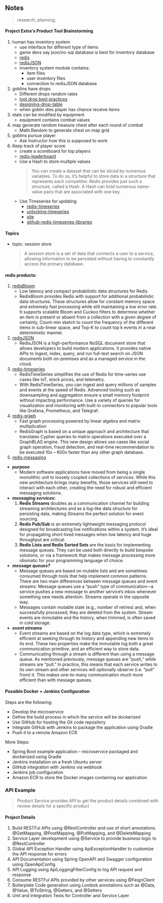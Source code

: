 ## Notes
> research; planning;

#### Project Extra's Product Tool Brainstorming
1. human has inventory system
   - use interface for different type of items
   - game devs say json/no-sql database is best for inventory database
   - [redis](https://redis.com/solutions/industries/gaming/)
   - [redisJSON](https://redis.com/modules/redis-json/)
   - inventory system module contains:
     - item files
     - user inventory files
     - connection to redisJSON database
2. goblins have drops
   - Different drops random rates
   - [loot drop best practices](https://www.gamedeveloper.com/design/loot-drop-best-practices)
   - [designing-drop-table](https://www.quora.com/What-goes-into-designing-a-random-loot-drop-system-in-a-video-game-Is-it-complex)
   - when goblin dies player has chance receive items
3. stats can be modified by equipment
   - equipment contains combat values
4. map generate random treasure chest after each round of combat
    - Math.Random to generate chest on map grid
5. goblins pursue player
    - Ask Instructor how this is supposed to work
6. Keep track of player score
   - create a scoreboard for top players
   - [redis-leaderboard](https://redis.com/solutions/use-cases/leaderboards/)
   - Use a Hash to store multiple values
     > You can create a dataset that can be sliced by numerous variables. 
     > To do so, it’s helpful to store data in a structure that represents each competitor. 
     > Redis provides just such a structure, called a Hash.
     > A Hash can hold numerous name-value pairs that are associated with one key.
   - Use Timeseries for updating
     - [redis-timeseries](https://redis.com/modules/redis-timeseries/) 
     - [unlocking-timeseries](https://redis.com/blog/unlocking-timeseries-data-redis/)
     - [site](https://oss.redis.com/redistimeseries/)
     - [github-redis-timeseries-libraries](https://github.com/redistimeseries)
 
#### Topics  
- topic: session store
    > A session store is a set of data that connects a user to a service, allowing information to be persisted without having to constantly access the primary database.

#### redis products:
1. [redisBloom](https://redis.com/modules/redis-bloom/)
    - Low latency and compact probabilistic data structures for Redis
    - RedisBloom provides Redis with support for additional probabilistic data structures. These structures allow for constant memory space and extremely fast processing while still maintaining a low error rate. It supports scalable Bloom and Cuckoo filters to determine whether an item is present or absent from a collection with a given degree of certainty, Count-min sketch to count the frequency of the different items in sub-linear space, and Top-K to count top k events in a near deterministic manner.
2. [redisJSON](https://redis.com/modules/redis-json/)
    - RedisJSON is a high-performance NoSQL document store that allows developers to build modern applications. It provides native APIs to ingest, index, query, and run full-text search on JSON documents both on-premises and as a managed service in the cloud.
3. [redis-timeseries](https://redis.com/modules/redis-timeseries/)
    - RedisTimeSeries simplifies the use of Redis for time-series use cases like IoT, stock prices, and telemetry.
    - With RedisTimeSeries, you can ingest and query millions of samples and events at the speed of Redis. Advanced tooling such as downsampling and aggregation ensure a small memory footprint without impacting performance. Use a variety of queries for visualization and monitoring with built-in connectors to popular tools like Grafana, Prometheus, and Telegraf.
4. [redis-graph](https://redis.com/modules/redis-graph/)
    - Fast graph processing powered by linear algebra and matrix multiplication
    - RedisGraph is based on a unique approach and architecture that translates Cypher queries to matrix operations executed over a GraphBLAS engine. This new design allows use cases like social graph operation, fraud detection, and real-time recommendation to be executed 10x – 600x faster than any other graph database.
5. [redis-messaging](https://medium.com/snipe-gg/3-ways-we-use-redis-to-make-gaming-awesome-7c1a74905bd2)
  - ***purpose***
    - Modern software applications have moved from being a single monolithic unit to loosely coupled collections of services. While this new architecture brings many benefits, those services still need to interact with each other, creating the need for robust and efficient messaging solutions.
  - ***messaging services:***
      1. **Redis Streams** doubles as a communication channel for building streaming architectures and as a log-like data structure for persisting data, making Streams the perfect solution for event sourcing.
      2. **Redis Pub/Sub** is an extremely lightweight messaging protocol designed for broadcasting live notifications within a system. It’s ideal for propagating short-lived messages when low latency and huge throughput are critical.
      3. **Redis Lists and Redis Sorted Sets** are the basis for implementing message queues. They can be used both directly to build bespoke solutions, or via a framework that makes message processing more idiomatic for your programming language of choice.
  - ***message queues?***
      - Message queues are based on mutable lists and are sometimes consumed through tools that help implement common patterns. There are two main differences between message queues and event streams: Message queues use a “push” type of communication—a service pushes a new message to another service’s inbox whenever something new needs attention. Streams operate in the opposite way.
      - Messages contain mutable state (e.g., number of retries) and, when successfully processed, they are deleted from the system. Stream events are immutable and the history, when trimmed, is often saved in cold storage.
  - ***event streams***
      - Event streams are based on the log data type, which is extremely efficient at seeking through its history and appending new items to its end. These two properties make the immutable log both a great communication primitive, and an efficient way to store data.
      - Communicating through a stream is different than using a message queue. As mentioned previously, message queues are “push,” while streams are “pull.” In practice, this means that each service writes to its own stream and other services will optionally observe (i.e. “pull” from) it. This makes one-to-many communication much more efficient than with message queues.

#### Possible Docker + Jenkins Configuration
Steps are the following:
- Develop the microservice
- Define the build process in which the service will be dockerized
- Use GitHub for hosting the Git code repository
- Integrate GitHub with Jenkins to package the application using Gradle
- Push it to a remote Amazon ECR

More Steps:
- Spring Boot example application – microservice packaged and dockerized using Gradle
- Jenkins installation on a fresh Ubuntu server
- GitHub integration with Jenkins via webhook
- Jenkins job configuration
- Amazon ECR to store the Docker images containing our application

### API Example
> Product Service provides API to get the product details combined with review details for a specific product
#### Project Details
1. Build RESTFul APIs using @RestController and use of short annotations @GetMapping, @PostMapping, @PutMapping, and @DeleteMapping
2. Service Layer development using @Service to provide business logic to @RestController
3. Global API Exception Handler using ApiExceptionHandler to customize the API response for errors
4. API Documentation using Spring OpenAPI and Swagger configuration using OpenApiConfig
5. API Logging using ApiLoggingFilterConfig to log API request and response
6. Consume RESTFul APIs provided by other services using @FeignClient
7. Boilerplate Code generation using Lombok annotations such as @Data, @Value, @ToString, @Getters, and @Setters
8. Unit and Integration Tests for Controller and Service Layer